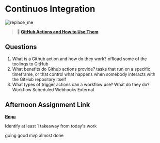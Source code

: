 # Continuos Integration

![replace_me](https://codeworks.blob.core.windows.net/public/assets/img/illustrations/placeholder.svg)

> **📖 [GitHub Actions and How to Use Them](https://codeworksacademy.com/fs-student-guide/resources/wk8-9/05-Github-Actions)**

## Questions

1. What is a Github action and how do they work?
offload some of the toolings to GitHub
2. What benefits do Github actions provide?
tasks that run on a specific timeframe, or that control what happens when somebody interacts with the GitHub repository itself
3. What types of trigger actions can a workflow use? What do they do?
Workflow
Scheduled
Webhooks
External
## Afternoon Assignment Link

**[Repo](https://github.com/juliopleon/<ASSIGNMENT_REPO>)**

Identify at least 1 takeaway from today's work

going good mvp almost done
